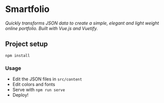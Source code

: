 # Smartfolio

_Quickly transforms JSON data to create a simple, elegant and light weight online portfolio. Built with Vue.js and Vuetify._

## Project setup

```
npm install
```

### Usage

- Edit the JSON files in `src/content`
- Edit colors and fonts
- Serve with `npm run serve`
- Deploy!
